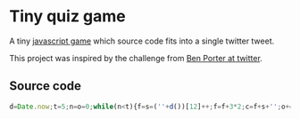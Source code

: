 # Tiny quiz game

A tiny [javascript game](http://jsfiddle.net/maunovaha/pxzdg53a/1/) which source code fits into a single twitter tweet.

This project was inspired by the challenge from [Ben Porter at twitter](https://twitter.com/eigenbom/status/614783132391247872).

## Source code

```js
d=Date.now;t=5;n=o=0;while(n<t){f=s=(''+d())[12]++;f=f+3*2;c=f+s+'';o+=prompt(f+'+'+s)==c?1:0;n++}alert('Score '+o+'/'+t)
```

